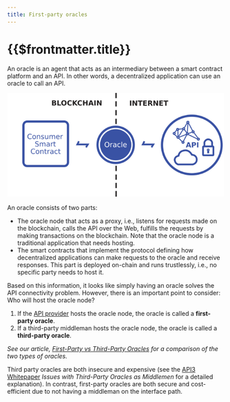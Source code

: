 ```yaml
---
title: First-party oracles
---
```


# {{$frontmatter.title}}

<TOC class="table-of-contents" :include-level="[2,3]" />

An oracle is an agent that acts as an intermediary between a smart contract
platform and an API. In other words, a decentralized application can use an
oracle to call an API.

<p align="center">
  <img src="../assets/images/oracle.png" />
</p>

An oracle consists of two parts:

- The oracle node that acts as a proxy, i.e., listens for requests made on the
  blockchain, calls the API over the Web, fulfills the requests by making
  transactions on the blockchain. Note that the oracle node is a traditional
  application that needs hosting.
- The smart contracts that implement the protocol defining how decentralized
  applications can make requests to the oracle and receive responses. This part
  is deployed on-chain and runs trustlessly, i.e., no specific party needs to
  host it.

Based on this information, it looks like simply having an oracle solves the API
connectivity problem. However, there is an important point to consider: Who will
host the oracle node?

1. If the [API provider](./apis.md#api-provider) hosts the oracle node, the
   oracle is called a **first-party oracle**.
2. If a third-party middleman hosts the oracle node, the oracle is called a
   **third-party oracle**.

_See our article,
[First-Party vs Third-Party Oracles](https://medium.com/api3/first-party-vs-third-party-oracles-90356e3cffe5)
for a comparison of the two types of oracles._

Third party oracles are both insecure and expensive (see the
<a href="/api3-whitepaper-v1.0.1.pdf#Issues%20with%20Third-Party%20Oracles%20as%20Middlemen" target="_api3-whitepaper">API3
Whitepaper</a> _Issues with Third-Party Oracles as Middlemen_ for a detailed
explanation). In contrast, first-party oracles are both secure and
cost-efficient due to not having a middleman on the interface path.
